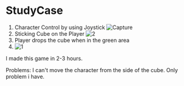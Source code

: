 # StudyCase
1. Character Control by using Joystick
![Capture](https://user-images.githubusercontent.com/59308946/192122658-53248bee-ee70-408e-99fc-cc3c25a8c90f.PNG)
2. Sticking Cube on the Player
![2](https://user-images.githubusercontent.com/59308946/192122684-9f9a9486-633f-4ff7-b628-a831a9d1cd29.PNG)
3. Player drops the cube when in the green area
4. ![1](https://user-images.githubusercontent.com/59308946/192122709-57138781-a2a6-4463-8545-60f6ea2f8b88.PNG)

I made this game in 2-3 hours. 

Problems:
I can't move the character from the side of the cube. Only problem i have.

